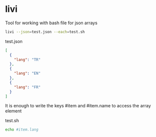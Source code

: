 # livi
Tool for working with bash file for json arrays

```bash
livi --json=test.json --each=test.sh
```

test.json
```json
[
  {
    "lang": "TR"
  },
  {
    "lang": "EN"
  },
  {
    "lang": "FR"
  }
]
```

It is enough to write the keys #item and #item.name to access the array element

test.sh
```bash
echo #item.lang
```
